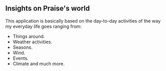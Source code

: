 

## Insights on Praise's world 

This application is basically based on the day-to-day activities of the way my everyday life goes ranging from:

- Things around.
- Weather activities.
- Seasons.
- Wind.
- Events.
- Climate and much more.
